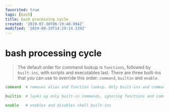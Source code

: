 ```yaml
---
favorited: true
tags: [bash]
title: bash processing cycle
created: '2019-07-30T06:19:48.994Z'
modified: '2019-08-19T14:29:14.139Z'
---
```


# bash processing cycle

> The default order for command lookup is `functions`, followed by `built-ins`, with scripts and executables last.
> There are three built-ins that you can use to override this order: `command`, `builtin` and `enable`.


```sh
command  # removes alias and function lookup. Only built-ins and commands found in the search path are executed
```

```sh
builtin  # looks up only built-in commands, ignoring functions and commands found in PATH
```

```sh
enable   # enables and disables shell built-ins
```
